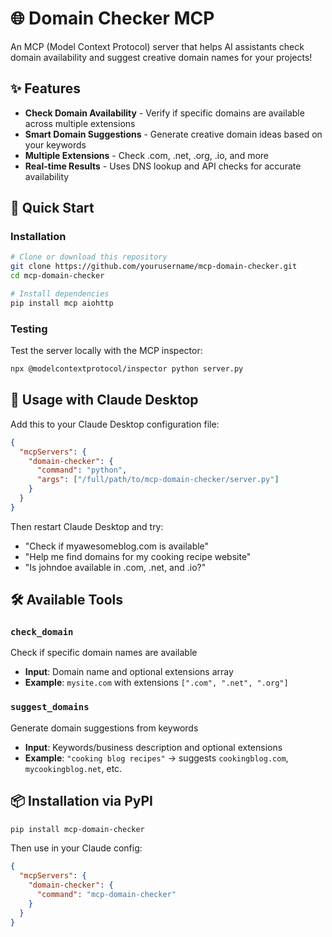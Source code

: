 # 🌐 Domain Checker MCP

An MCP (Model Context Protocol) server that helps AI assistants check domain availability and suggest creative domain names for your projects!

## ✨ Features

- **Check Domain Availability** - Verify if specific domains are available across multiple extensions
- **Smart Domain Suggestions** - Generate creative domain ideas based on your keywords
- **Multiple Extensions** - Check .com, .net, .org, .io, and more
- **Real-time Results** - Uses DNS lookup and API checks for accurate availability

## 🚀 Quick Start

### Installation

```bash
# Clone or download this repository
git clone https://github.com/yourusername/mcp-domain-checker.git
cd mcp-domain-checker

# Install dependencies
pip install mcp aiohttp
```

### Testing

Test the server locally with the MCP inspector:

```bash
npx @modelcontextprotocol/inspector python server.py
```

## 🤖 Usage with Claude Desktop

Add this to your Claude Desktop configuration file:

```json
{
  "mcpServers": {
    "domain-checker": {
      "command": "python",
      "args": ["/full/path/to/mcp-domain-checker/server.py"]
    }
  }
}
```

Then restart Claude Desktop and try:

- "Check if myawesomeblog.com is available"
- "Help me find domains for my cooking recipe website"
- "Is johndoe available in .com, .net, and .io?"

## 🛠️ Available Tools

### `check_domain`
Check if specific domain names are available
- **Input**: Domain name and optional extensions array
- **Example**: `mysite.com` with extensions `[".com", ".net", ".org"]`

### `suggest_domains`  
Generate domain suggestions from keywords
- **Input**: Keywords/business description and optional extensions
- **Example**: `"cooking blog recipes"` → suggests `cookingblog.com`, `mycookingblog.net`, etc.

## 📦 Installation via PyPI

```bash
pip install mcp-domain-checker
```

Then use in your Claude config:
```json
{
  "mcpServers": {
    "domain-checker": {
      "command": "mcp-domain-checker"
    }
  }
}
```